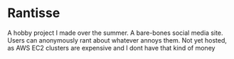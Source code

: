 # Rantisse

A hobby project I made over the summer. A bare-bones social media site. Users can anonymously rant about whatever annoys them. Not yet hosted, as AWS EC2 clusters are expensive and I dont have that kind of money
